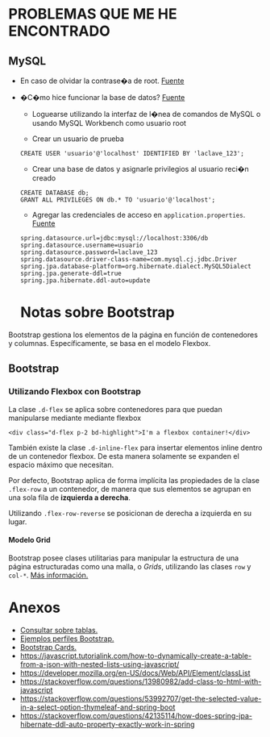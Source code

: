 # PROBLEMAS QUE ME HE ENCONTRADO

## MySQL

* En caso de olvidar la contrase�a de root. [Fuente](https://dev.mysql.com/doc/mysql-windows-excerpt/8.0/en/resetting-permissions-windows.html)

* �C�mo hice funcionar la base de datos? [Fuente](https://www.hostinger.com/tutorials/mysql/how-create-mysql-user-and-grant-permissions-command-line)

  * Loguearse utilizando la interfaz de l�nea
  de comandos de MySQL o usando MySQL Workbench como usuario root

  * Crear un usuario de prueba

  ~~~
  CREATE USER 'usuario'@'localhost' IDENTIFIED BY 'laclave_123';
  ~~~

  * Crear una base de datos y asignarle privilegios
  al usuario reci�n creado

  ~~~
  CREATE DATABASE db;
  GRANT ALL PRIVILEGES ON db.* TO 'usuario'@'localhost';
  ~~~

  * Agregar las credenciales de acceso en `application.properties`. [Fuente](https://stackoverflow.com/questions/51221777/failed-to-configure-a-datasource-url-attribute-is-not-specified-and-no-embedd)

  ~~~
  spring.datasource.url=jdbc:mysql://localhost:3306/db
  spring.datasource.username=usuario
  spring.datasource.password=laclave_123
  spring.datasource.driver-class-name=com.mysql.cj.jdbc.Driver
  spring.jpa.database-platform=org.hibernate.dialect.MySQL5Dialect
  spring.jpa.generate-ddl=true
  spring.jpa.hibernate.ddl-auto=update
  ~~~
  
  # Notas sobre Bootstrap

Bootstrap gestiona los elementos de la página en función de contenedores y columnas. Específicamente, se
basa en el modelo Flexbox.

## Bootstrap

### Utilizando Flexbox con Bootstrap

La clase `.d-flex` se aplica sobre contenedores para que puedan manipularse mediante mediante flexbox

```
<div class="d-flex p-2 bd-highlight">I'm a flexbox container!</div>
```

También existe la clase `.d-inline-flex` para insertar elementos inline dentro de un contenedor flexbox. De esta manera solamente se expanden el espacio máximo que necesitan.

Por defecto, Bootstrap aplica de forma implícita las propiedades de la clase `.flex-row` a un contenedor, de manera que sus elementos se agrupan en una sola fila de **izquierda a derecha**.

Utilizando `.flex-row-reverse` se posicionan de derecha a izquierda en su lugar.

#### Modelo Grid

Bootstrap posee clases utilitarias para manipular la estructura de una página estructuradas como una malla, o *Grids*, utilizando las clases `row` y `col-*`. [Más información.](https://getbootstrap.com/docs/5.0/examples/grid/#containers) 

# Anexos

* [Consultar sobre tablas.](https://getbootstrap.com/docs/5.0/content/tables/)
* [Ejemplos perfiles Bootstrap.](https://mdbootstrap.com/docs/standard/extended/profiles/#)
* [Bootstrap Cards.](https://getbootstrap.com/docs/5.0/components/card/)
* https://javascript.tutorialink.com/how-to-dynamically-create-a-table-from-a-json-with-nested-lists-using-javascript/
* https://developer.mozilla.org/en-US/docs/Web/API/Element/classList
* https://stackoverflow.com/questions/13980982/add-class-to-html-with-javascript
* https://stackoverflow.com/questions/53992707/get-the-selected-value-in-a-select-option-thymeleaf-and-spring-boot
* https://stackoverflow.com/questions/42135114/how-does-spring-jpa-hibernate-ddl-auto-property-exactly-work-in-spring